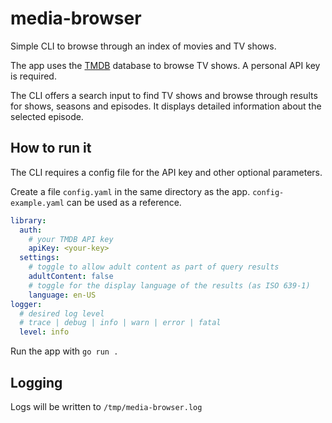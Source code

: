 # media-browser
Simple CLI to browse through an index of movies and TV shows.

The app uses the [TMDB](https://developers.themoviedb.org/) database to browse TV shows.
A personal API key is required.

The CLI offers a search input to find TV shows and browse through results for shows, seasons and episodes.
It displays detailed information about the selected episode.

## How to run it

The CLI requires a config file for the API key and other optional parameters.

Create a file `config.yaml` in the same directory as the app. `config-example.yaml` can be used as a reference.

```yaml
library:
  auth:
    # your TMDB API key
    apiKey: <your-key>
  settings:
    # toggle to allow adult content as part of query results
    adultContent: false
    # toggle for the display language of the results (as ISO 639-1)
    language: en-US
logger:
  # desired log level
  # trace | debug | info | warn | error | fatal
  level: info
```

Run the app with `go run .`

## Logging

Logs will be written to `/tmp/media-browser.log`
